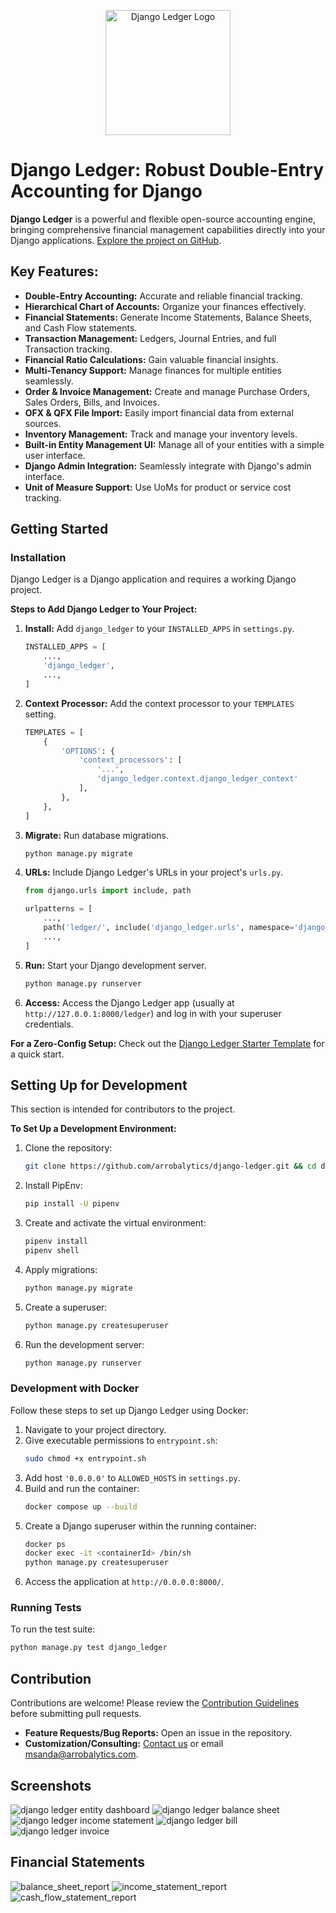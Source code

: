 <p align="center">
  <img src="https://us-east-1.linodeobjects.com/django-ledger/logo/django-ledger-logo@2x.png" alt="Django Ledger Logo" width="200"/>
</p>

# Django Ledger: Robust Double-Entry Accounting for Django

**Django Ledger** is a powerful and flexible open-source accounting engine, bringing comprehensive financial management capabilities directly into your Django applications.  [Explore the project on GitHub](https://github.com/arrobalytics/django-ledger).

## Key Features:

*   **Double-Entry Accounting:** Accurate and reliable financial tracking.
*   **Hierarchical Chart of Accounts:** Organize your finances effectively.
*   **Financial Statements:** Generate Income Statements, Balance Sheets, and Cash Flow statements.
*   **Transaction Management:** Ledgers, Journal Entries, and full Transaction tracking.
*   **Financial Ratio Calculations:**  Gain valuable financial insights.
*   **Multi-Tenancy Support:** Manage finances for multiple entities seamlessly.
*   **Order & Invoice Management:** Create and manage Purchase Orders, Sales Orders, Bills, and Invoices.
*   **OFX & QFX File Import:** Easily import financial data from external sources.
*   **Inventory Management:** Track and manage your inventory levels.
*   **Built-in Entity Management UI:** Manage all of your entities with a simple user interface.
*   **Django Admin Integration:** Seamlessly integrate with Django's admin interface.
*   **Unit of Measure Support:** Use UoMs for product or service cost tracking.

## Getting Started

### Installation

Django Ledger is a Django application and requires a working Django project.

**Steps to Add Django Ledger to Your Project:**

1.  **Install:** Add `django_ledger` to your `INSTALLED_APPS` in `settings.py`.
    ```python
    INSTALLED_APPS = [
        ...,
        'django_ledger',
        ...,
    ]
    ```
2.  **Context Processor:** Add the context processor to your `TEMPLATES` setting.
    ```python
    TEMPLATES = [
        {
            'OPTIONS': {
                'context_processors': [
                    '...',
                    'django_ledger.context.django_ledger_context'
                ],
            },
        },
    ]
    ```
3.  **Migrate:** Run database migrations.
    ```bash
    python manage.py migrate
    ```
4.  **URLs:** Include Django Ledger's URLs in your project's `urls.py`.
    ```python
    from django.urls import include, path

    urlpatterns = [
        ...,
        path('ledger/', include('django_ledger.urls', namespace='django_ledger')),
        ...,
    ]
    ```
5.  **Run:** Start your Django development server.
    ```bash
    python manage.py runserver
    ```
6.  **Access:** Access the Django Ledger app (usually at `http://127.0.0.1:8000/ledger`) and log in with your superuser credentials.

**For a Zero-Config Setup:** Check out the [Django Ledger Starter Template](https://github.com/arrobalytics/django-ledger-starter) for a quick start.

## Setting Up for Development

This section is intended for contributors to the project.

**To Set Up a Development Environment:**

1.  Clone the repository:
    ```bash
    git clone https://github.com/arrobalytics/django-ledger.git && cd django-ledger
    ```
2.  Install PipEnv:
    ```bash
    pip install -U pipenv
    ```
3.  Create and activate the virtual environment:
    ```bash
    pipenv install
    pipenv shell
    ```
4.  Apply migrations:
    ```bash
    python manage.py migrate
    ```
5.  Create a superuser:
    ```bash
    python manage.py createsuperuser
    ```
6.  Run the development server:
    ```bash
    python manage.py runserver
    ```

### Development with Docker

Follow these steps to set up Django Ledger using Docker:

1.  Navigate to your project directory.
2.  Give executable permissions to `entrypoint.sh`:
    ```bash
    sudo chmod +x entrypoint.sh
    ```
3.  Add host `'0.0.0.0'` to `ALLOWED_HOSTS` in `settings.py`.
4.  Build and run the container:
    ```bash
    docker compose up --build
    ```
5.  Create a Django superuser within the running container:
    ```bash
    docker ps
    docker exec -it <containerId> /bin/sh
    python manage.py createsuperuser
    ```
6.  Access the application at `http://0.0.0.0:8000/`.

### Running Tests

To run the test suite:

```bash
python manage.py test django_ledger
```

## Contribution

Contributions are welcome!  Please review the [Contribution Guidelines](https://github.com/arrobalytics/django-ledger/blob/master/Contribute.md) before submitting pull requests.

*   **Feature Requests/Bug Reports:** Open an issue in the repository.
*   **Customization/Consulting:**  [Contact us](https://www.miguelsanda.com/work-with-me/) or email msanda@arrobalytics.com.

## Screenshots

<!-- Image links are placed here -->
![django ledger entity dashboard](https://us-east-1.linodeobjects.com/django-ledger/public/img/django_ledger_entity_dashboard.png)
![django ledger balance sheet](https://us-east-1.linodeobjects.com/django-ledger/public/img/django_ledger_income_statement.png)
![django ledger income statement](https://us-east-1.linodeobjects.com/django-ledger/public/img/django_ledger_balance_sheet.png)
![django ledger bill](https://us-east-1.linodeobjects.com/django-ledger/public/img/django_ledger_bill.png)
![django ledger invoice](https://us-east-1.linodeobjects.com/django-ledger/public/img/django_ledger_invoice.png)

## Financial Statements

![balance_sheet_report](https://django-ledger.us-east-1.linodeobjects.com/public/img/BalanceSheetStatement.png)
![income_statement_report](https://django-ledger.us-east-1.linodeobjects.com/public/img/IncomeStatement.png)
![cash_flow_statement_report](https://django-ledger.us-east-1.linodeobjects.com/public/img/CashFlowStatement.png)